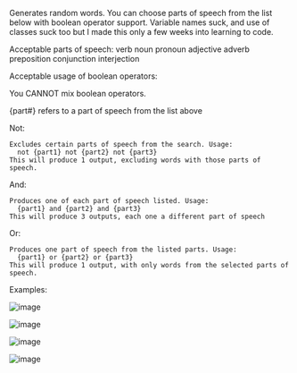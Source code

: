 Generates random words. You can choose parts of speech from the list below with boolean operator support. Variable names suck, and use of classes suck too but I made this only a few weeks into learning to code.

Acceptable parts of speech:
    verb
    noun
    pronoun 
    adjective 
    adverb
    preposition 
    conjunction 
    interjection 

Acceptable usage of boolean operators:

  You CANNOT mix boolean operators.
    
  {part#} refers to a part of speech from the list above
  
  Not:
  
    Excludes certain parts of speech from the search. Usage: 
      not {part1} not {part2} not {part3}
    This will produce 1 output, excluding words with those parts of speech.
    
  And: 
  
    Produces one of each part of speech listed. Usage: 
      {part1} and {part2} and {part3}
    This will produce 3 outputs, each one a different part of speech
  Or: 
  
    Produces one part of speech from the listed parts. Usage: 
      {part1} or {part2} or {part3}
    This will produce 1 output, with only words from the selected parts of speech. 

Examples: 

![image](https://github.com/user-attachments/assets/a77058a1-a868-4d65-8c03-f50c14fff81e)

![image](https://github.com/user-attachments/assets/5c72d8d7-9096-4b6f-b645-7f55cc34b966)

![image](https://github.com/user-attachments/assets/7ff03bbe-c498-48d6-a374-398c49a3aeca)

![image](https://github.com/user-attachments/assets/30307c9d-e319-405b-a2d2-c7d225dd51ab)


